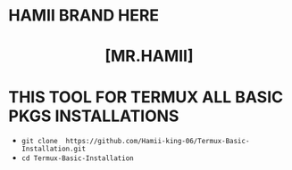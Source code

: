 # HAMII BRAND HERE

<h1 align="center"> [MR.HAMII]</h1>


# THIS TOOL FOR TERMUX ALL BASIC PKGS INSTALLATIONS

- `git clone  https://github.com/Hamii-king-06/Termux-Basic-Installation.git`
- `cd Termux-Basic-Installation`
